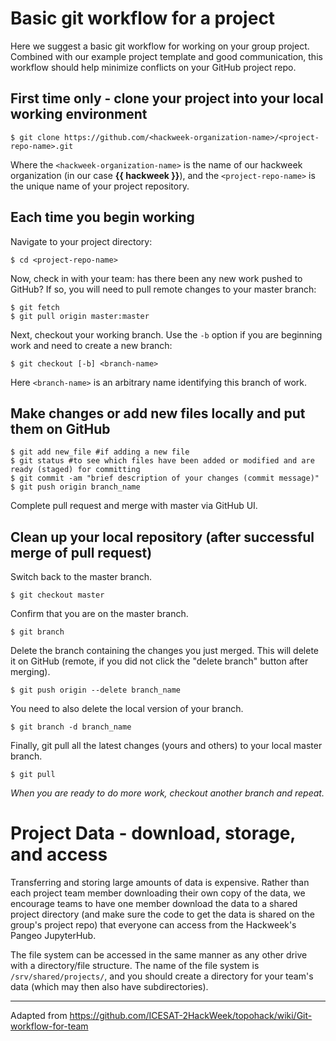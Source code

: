 # Basic git workflow for a project
Here we suggest a basic git workflow for working on your group project. Combined with our example project template and good communication, this workflow should help minimize conflicts on your GitHub project repo.

## First time only - clone your project into your local working environment 
 
```
$ git clone https://github.com/<hackweek-organization-name>/<project-repo-name>.git 
```


Where the ```<hackweek-organization-name>``` is the name of our hackweek organization (in our case **{{ hackweek }}**), and the ```<project-repo-name>``` is the unique name of your project repository.

## Each time you begin working

Navigate to your project directory:

```
$ cd <project-repo-name> 
```

Now, check in with your team: has there been any new work pushed to GitHub? If so, you will need to pull remote changes to your master branch:

```
$ git fetch
$ git pull origin master:master
```

Next, checkout your working branch. Use the ```-b``` option if you are beginning work and need to create a new branch:

```
$ git checkout [-b] <branch-name>  
```

Here ```<branch-name>``` is an arbitrary name identifying this branch of work. 

## Make changes or add new files locally and put them on GitHub

```
$ git add new_file #if adding a new file 
$ git status #to see which files have been added or modified and are ready (staged) for committing
$ git commit -am "brief description of your changes (commit message)"  
$ git push origin branch_name  
```
Complete pull request and merge with master via GitHub UI. 


## Clean up your local repository (after successful merge of pull request)
Switch back to the master branch. 
```
$ git checkout master
```

Confirm that you are on the master branch. 
```
$ git branch
```

Delete the branch containing the changes you just merged. This will delete it on GitHub (remote, if you did not click the "delete branch" button after merging). 
```
$ git push origin --delete branch_name
```

You need to also delete the local version of your branch.
```
$ git branch -d branch_name
```

Finally, git pull all the latest changes (yours and others) to your local master branch. 
```
$ git pull
```

_When you are ready to do more work, checkout another branch and repeat._  


# Project Data - download, storage, and access
Transferring and storing large amounts of data is expensive. Rather than each project team member downloading their own copy of the data, we encourage teams to have one member download the data to a shared project directory (and make sure the code to get the data is shared on the group's project repo) that everyone can access from the Hackweek's Pangeo JupyterHub.

The file system can be accessed in the same manner as any other drive with a directory/file structure. The name of the file system is `/srv/shared/projects/`, and you should create a directory for your team's data (which may then also have subdirectories).


----
Adapted from https://github.com/ICESAT-2HackWeek/topohack/wiki/Git-workflow-for-team